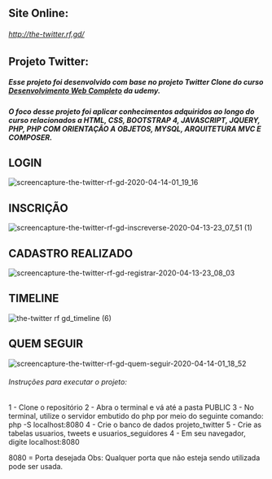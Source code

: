 ## Site Online:
###### http://the-twitter.rf.gd/

## Projeto Twitter: 

##### Esse projeto foi desenvolvido com base no projeto Twitter Clone do curso [Desenvolvimento Web Completo](https://www.udemy.com/course/web-completo/) da udemy. 
##### O foco desse projeto foi aplicar conhecimentos adquiridos ao longo do curso relacionados a HTML, CSS, BOOTSTRAP 4, JAVASCRIPT, JQUERY, PHP, PHP COM ORIENTAÇÃO A OBJETOS, MYSQL, ARQUITETURA MVC E COMPOSER.

## LOGIN
![screencapture-the-twitter-rf-gd-2020-04-14-01_19_16](https://user-images.githubusercontent.com/48317736/79185764-40bc6b80-7dee-11ea-9f11-75da1e837f92.png)


## INSCRIÇÃO
![screencapture-the-twitter-rf-gd-inscreverse-2020-04-13-23_07_51 (1)](https://user-images.githubusercontent.com/48317736/79185792-529e0e80-7dee-11ea-8e81-7d83c4086fce.png)


## CADASTRO REALIZADO
![screencapture-the-twitter-rf-gd-registrar-2020-04-13-23_08_03](https://user-images.githubusercontent.com/48317736/79185810-59c51c80-7dee-11ea-8726-75aef8f1c8c3.png)


## TIMELINE
![the-twitter rf gd_timeline (6)](https://user-images.githubusercontent.com/48317736/79187194-0c4aae80-7df2-11ea-8a3a-144790bbeaf1.png)


## QUEM SEGUIR
![screencapture-the-twitter-rf-gd-quem-seguir-2020-04-14-01_18_52](https://user-images.githubusercontent.com/48317736/79185880-837e4380-7dee-11ea-9406-b1099b7688e4.png)



###### Instruções para executar o projeto:
  1 - Clone o repositório
  2 - Abra o terminal e vá até a pasta PUBLIC
  3 - No terminal, utilize o servidor embutido do php por meio do seguinte comando: 
      php -S localhost:8080 
  4 - Crie o banco de dados projeto_twitter
  5 - Crie as tabelas usuarios, tweets e usuarios_seguidores
  4 - Em seu navegador, digite localhost:8080
   
  8080 = Porta desejada
  Obs: Qualquer porta que não esteja sendo utilizada pode ser usada.

